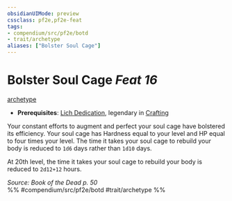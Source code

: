 ```yaml
---
obsidianUIMode: preview
cssclass: pf2e,pf2e-feat
tags:
- compendium/src/pf2e/botd
- trait/archetype
aliases: ["Bolster Soul Cage"]
---
```

# Bolster Soul Cage  *Feat 16*  
[archetype](../../rules/traits/archetype.md)  

- **Prerequisites**: [Lich Dedication](lich-dedication-botd.md), legendary in [Crafting](../skills.md#Crafting)

Your constant efforts to augment and perfect your soul cage have bolstered its efficiency. Your soul cage has Hardness equal to your level and HP equal to four times your level. The time it takes your soul cage to rebuild your body is reduced to `1d6` days rather than `1d10` days.

At 20th level, the time it takes your soul cage to rebuild your body is reduced to `2d12+12` hours.

*Source: Book of the Dead p. 50*  
%% #compendium/src/pf2e/botd #trait/archetype %%